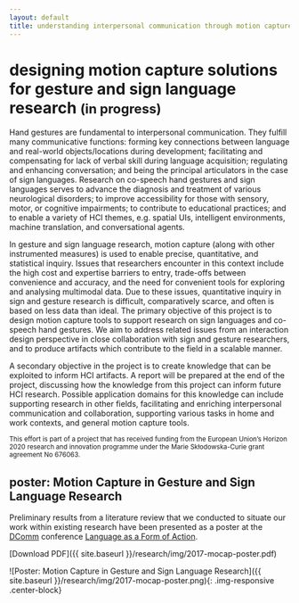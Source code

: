 ```yaml
---
layout: default
title: understanding interpersonal communication through motion capture
---
```


# designing motion capture solutions for gesture and sign language research <small>(in progress)</small>

Hand gestures are fundamental to interpersonal communication. They fulfill many communicative functions: forming key connections between language and real-world objects/locations during development; facilitating and compensating for lack of verbal skill during language acquisition; regulating and enhancing conversation; and being the principal articulators in the case of sign languages. Research on co-speech hand gestures and sign languages serves to advance the diagnosis and treatment of various neurological disorders; to improve accessibility for those with sensory, motor, or cognitive impairments; to contribute to educational practices; and to enable a variety of HCI themes, e.g. spatial UIs, intelligent environments, machine translation, and conversational agents.

In gesture and sign language research, motion capture (along with other instrumented measures) is used to enable precise, quantitative, and statistical inquiry. Issues that researchers encounter in this context include the high cost and expertise barriers to entry, trade-offs between convenience and accuracy, and the need for convenient tools for exploring and analysing multimodal data. Due to these issues, quantitative inquiry in sign and gesture research is difficult, comparatively scarce, and often is based on less data than ideal. The primary objective of this project is to design motion capture tools to support research on sign languages and co-speech hand gestures. We aim to address related issues from an interaction design perspective in close collaboration with sign and gesture researchers, and to produce artifacts which contribute to the field in a scalable manner.

A secondary objective in the project is to create knowledge that can be exploited to inform HCI artifacts. A report will be prepared at the end of the project, discussing how the knowledge from this project can inform future HCI research. Possible application domains for this knowledge can include supporting research in other fields, facilitating and enriching interpersonal communication and collaboration, supporting various tasks in home and work contexts, and general motion capture tools.

<small>This effort is part of a project that has received funding from the European Union’s Horizon 2020 research and innovation programme under the Marie Skłodowska-Curie grant agreement No 676063.</small>

## poster: Motion Capture in Gesture and Sign Language Research

Preliminary results from a literature review that we conducted to situate our work within existing research have been presented as a poster at the [DComm](http://www.dcomm.eu/) conference [Language as a Form of Action](http://www.dcomm.eu/events/conference-rome-june-2017/).

<i class="fa fa-file-pdf-o" aria-hidden="true"></i> [Download PDF]({{ site.baseurl }}/research/img/2017-mocap-poster.pdf)

![Poster: Motion Capture in Gesture and Sign Language Research]({{ site.baseurl }}/research/img/2017-mocap-poster.png){: .img-responsive .center-block}
